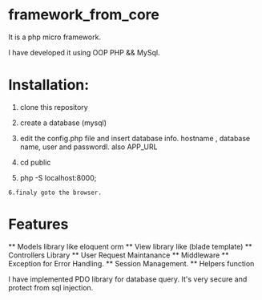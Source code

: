 # framework_from_core
It is a php micro framework.

I have developed it using OOP PHP && MySql.

 
 # Installation:
 
 1. clone this repository
 2. create a database (mysql)
 3. edit the config.php file and insert database info. 
    hostname , database name, user and passwordl. also APP_URL
    
   4. cd public
   5. php -S localhost:8000;
    
    6.finaly goto the browser.
    
  # Features 
  
  ** Models library like eloquent orm
  ** View library like (blade template)
  ** Controllers Library
  ** User Request Maintanance
  ** Middleware
  ** Exception for Error Handling.
  ** Session Management.
  ** Helpers function
  
  
  I have implemented PDO library for database query. It's very secure and protect from sql injection.
  
